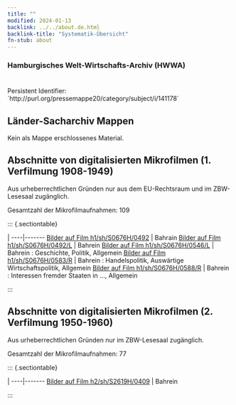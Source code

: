 ```yaml
---
title: ""
modified: 2024-01-13
backlink: ../../about.de.html
backlink-title: "Systematik-Übersicht"
fn-stub: about
---
```


### Hamburgisches Welt-Wirtschafts-Archiv (HWWA)

# 

<div class="hint">Persistent Identifier: `http://purl.org/pressemappe20/category/subject/i/141178`</div>







## Länder-Sacharchiv Mappen





Kein als Mappe erschlossenes Material.



<a id="filmsections" />

## Abschnitte von digitalisierten Mikrofilmen (1. Verfilmung 1908-1949)

<p>Aus urheberrechtlichen Gründen nur aus dem EU-Rechtsraum und im ZBW-Lesesaal zugänglich.</p>


<p>Gesamtzahl der Mikrofilmaufnahmen: 109</p>





::: {.sectiontable}

 | 
----|-------
<a class="btn" href="https://pm20.zbw.eu/film/h1/sh/S0676H/0492" rel="nofollow">Bilder auf Film h1/sh/S0676H/0492</a> | Bahrain
<a class="btn" href="https://pm20.zbw.eu/film/h1/sh/S0676H/0492/L" rel="nofollow">Bilder auf Film h1/sh/S0676H/0492/L</a> | Bahrein
<a class="btn" href="https://pm20.zbw.eu/film/h1/sh/S0676H/0546/L" rel="nofollow">Bilder auf Film h1/sh/S0676H/0546/L</a> | Bahrein : Geschichte, Politik, Allgemein
<a class="btn" href="https://pm20.zbw.eu/film/h1/sh/S0676H/0583/R" rel="nofollow">Bilder auf Film h1/sh/S0676H/0583/R</a> | Bahrein : Handelspolitik, Auswärtige Wirtschaftspolitik, Allgemein
<a class="btn" href="https://pm20.zbw.eu/film/h1/sh/S0676H/0588/R" rel="nofollow">Bilder auf Film h1/sh/S0676H/0588/R</a> | Bahrein : Interessen fremder Staaten in ..., Allgemein


:::




## Abschnitte von digitalisierten Mikrofilmen (2. Verfilmung 1950-1960)

<p>Aus urheberrechtlichen Gründen nur im ZBW-Lesesaal zugänglich.</p>


<p>Gesamtzahl der Mikrofilmaufnahmen: 77</p>





::: {.sectiontable}

 | 
----|-------
<a class="btn" href="https://pm20.zbw.eu/film/h2/sh/S2619H/0409" rel="nofollow">Bilder auf Film h2/sh/S2619H/0409</a> | Bahrein


:::
















